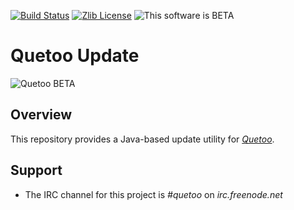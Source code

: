 [![Build Status](http://ci.quetoo.org/buildStatus/icon?job=Quetoo-Update)](http://ci.quetoo.org/job/Quetoo-Update/)
[![Zlib License](https://img.shields.io/badge/license-Zlib%20License-green.svg)](COPYING)
![This software is BETA](https://img.shields.io/badge/development_stage-BETA-yellowgreen.svg)

# Quetoo Update

![Quetoo BETA](http://quetoo.org/files/15385369_1245001622212024_7988137002503923923_o.jpg)

## Overview

This repository provides a Java-based update utility for [_Quetoo_](https://github.com/jdolan/quetoo).

## Support
 * The IRC channel for this project is *#quetoo* on *irc.freenode.net*
